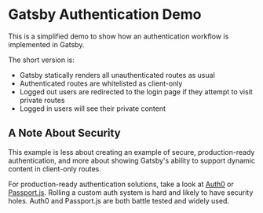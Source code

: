 # Gatsby Authentication Demo

This is a simplified demo to show how an authentication workflow is implemented in Gatsby.

The short version is:

- Gatsby statically renders all unauthenticated routes as usual
- Authenticated routes are whitelisted as client-only
- Logged out users are redirected to the login page if they attempt to visit private routes
- Logged in users will see their private content

## A Note About Security

This example is less about creating an example of secure, production-ready authentication, and more about showing Gatsby's ability to support dynamic content in client-only routes.

For production-ready authentication solutions, take a look at [Auth0](https://auth0.com) or [Passport.js](http://www.passportjs.org). Rolling a custom auth system is hard and likely to have security holes. Auth0 and Passport.js are both battle tested and widely used.

